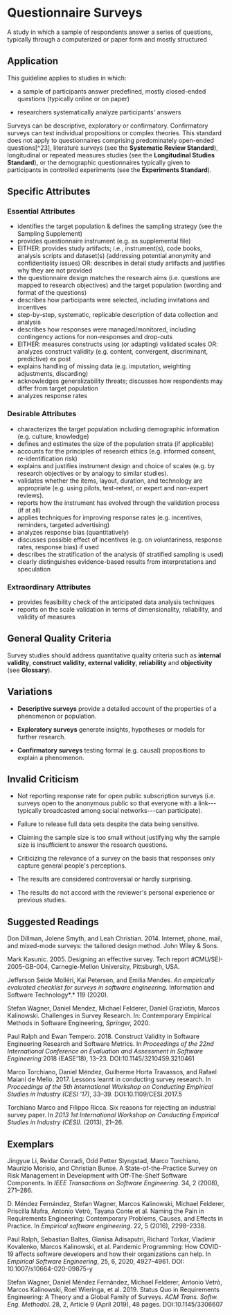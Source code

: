 # Questionnaire Surveys 
<standard name="Questionnaire Surveys">

A study in which a sample of respondents answer a series of questions,
typically through a computerized or paper form and mostly structured

## Application

This guideline applies to studies in which:

-   a sample of participants answer predefined, mostly closed-ended
    questions (typically online or on paper)

-   researchers systematically analyze participants' answers

Surveys can be descriptive, exploratory or confirmatory. Confirmatory
surveys can test individual propositions or complex theories. This
standard does not apply to questionnaires comprising predominately
open-ended questions[^23], literature surveys (see the **Systematic
Review Standard**), longitudinal or repeated measures studies (see the
**Longitudinal Studies Standard**), or the demographic questionnaires
typically given to participants in controlled experiments (see the
**Experiments Standard**).

## Specific Attributes 

### Essential Attributes 
<checklist name="Essential">

-	identifies the target population & defines the sampling strategy (see the Sampling Supplement)
-	provides questionnaire instrument (e.g. as supplemental file)
-	EITHER: provides study artifacts; i.e., instrument(s), code books, analysis scripts and dataset(s) (addressing potential anonymity and confidentiality issues) OR: describes in detail study artifacts and justifies why they are not provided
-	the questionnaire design matches the research aims (i.e. questions are mapped to research objectives) and the target population (wording and format of the questions)
-	describes how participants were selected, including invitations and incentives
-	step-by-step, systematic, replicable description of data collection and analysis 
-	describes how responses were managed/monitored, including contingency actions for non-responses and drop-outs
-	EITHER: measures constructs using (or adapting) validated scales  OR: analyzes construct validity (e.g. content, convergent, discriminant, predictive) ex post
-	explains handling of missing data (e.g. imputation, weighting adjustments, discarding)
-	acknowledges generalizability threats; discusses how respondents may differ from target population
-	analyzes response rates
</checklist>
     
### Desirable Attributes 	
<checklist name="Desirable">

-	characterizes the target population including demographic information (e.g. culture, knowledge)
-	defines and estimates the size of the population strata (if applicable)
-	accounts for the principles of research ethics (e.g. informed consent, re-identification risk)
-	explains and justifies instrument design and choice of scales (e.g. by research objectives or by analogy to similar studies).
-	validates whether the items, layout, duration, and technology are appropriate (e.g. using pilots, test-retest, or expert and non-expert reviews).
-	reports how the instrument has evolved through the validation process (if at all)
-	applies techniques for improving response rates (e.g. incentives, reminders, targeted advertising)
-	analyzes response bias (quantitatively)
-	discusses possible effect of incentives (e.g. on voluntariness, response rates, response bias) if used
-	describes the stratification of the analysis (if stratified sampling is used)
-	clearly distinguishes evidence-based results from interpretations and speculation
 </checklist>
     
### Extraordinary Attributes 	
<checklist name="Extraordinary">

-	provides feasibility check of the anticipated data analysis techniques
-	reports on the scale validation in terms of dimensionality, reliability, and validity of measures
</checklist>

## General Quality Criteria 

Survey studies should address quantitative quality criteria such
as **internal validity**, **construct validity**, **external validity**,
**reliability** and **objectivity** (see **Glossary**).

## Variations 

-   **Descriptive surveys** provide a detailed account of the properties
    of a phenomenon or population.

-   **Exploratory surveys** generate insights, hypotheses or models for
    further research.

-   **Confirmatory surveys** testing formal (e.g. causal) propositions
    to explain a phenomenon.

## Invalid Criticism 

-   Not reporting response rate for open public subscription surveys
    (i.e. surveys open to the anonymous public so that everyone with a
    link---typically broadcasted among social networks---can
    participate).

-   Failure to release full data sets despite the data being sensitive.

-   Claiming the sample size is too small without justifying why the
    sample size is insufficient to answer the research questions.

-   Criticizing the relevance of a survey on the basis that responses
    only capture general people's perceptions.

-   The results are considered controversial or hardly surprising.

-   The results do not accord with the reviewer's personal experience or
    previous studies.

## Suggested Readings 

Don Dillman, Jolene Smyth, and Leah Christian. 2014. Internet, phone,
mail, and mixed-mode surveys: the tailored design method. John Wiley &
Sons.

Mark Kasunic. 2005. Designing an effective survey. Tech report
\#CMU/SEI-2005-GB-004, Carnegie-Mellon University, Pittsburgh, USA.

Jefferson Seide Molléri, Kai Petersen, and Emilia Mendes. *An
empirically evaluated checklist for surveys in software engineering.*
Information and Software Technology*.* 119 (2020).

Stefan Wagner, Daniel Mendez, Michael Felderer, Daniel Graziotin, Marcos
Kalinowski. Challenges in Survey Research. In: Contemporary Empirical
Methods in Software Engineering, *Springer,* 2020.

Paul Ralph and Ewan Tempero. 2018. Construct Validity in Software
Engineering Research and Software Metrics. In *Proceedings of the 22nd
International Conference on Evaluation and Assessment in Software
Engineering* 2018 (EASE'18), 13–23. DOI:10.1145/3210459.3210461

Marco Torchiano, Daniel Méndez, Guilherme Horta Travassos, and Rafael
Maiani de Mello. 2017. Lessons learnt in conducting survey research. In
*Proceedings of the 5th International Workshop on Conducting Empirical
Studies in Industry (CESI '17)*, 33–39. DOI:10.1109/CESI.2017.5

Torchiano Marco and Filippo Ricca. Six reasons for rejecting an
industrial survey paper. In *2013 1st International Workshop on
Conducting Empirical Studies in Industry (CESI).* (2013), 21–26.

## Exemplars 

Jingyue Li, Reidar Conradi, Odd Petter Slyngstad, Marco Torchiano,
Maurizio Morisio, and Christian Bunse. A State-of-the-Practice Survey on
Risk Management in Development with Off-The-Shelf Software Components.
In *IEEE Transactions on Software Engineering*. 34, 2 (2008), 271–286.

D. Méndez Fernández, Stefan Wagner, Marcos Kalinowski, Michael Felderer,
Priscilla Mafra, Antonio Vetrò, Tayana Conte et al. Naming the Pain in
Requirements Engineering: Contemporary Problems, Causes, and Effects in
Practice. In *Empirical software engineering*. 22, 5 (2016), 2298–2338.

Paul Ralph, Sebastian Baltes, Gianisa Adisaputri, Richard Torkar,
Vladimir Kovalenko, Marcos Kalinowski, et al. Pandemic Programming: How
COVID-19 affects software developers and how their organizations can
help. In *Empirical Software Engineering*, 25, 6, 2020, 4927–4961. DOI:
10.1007/s10664-020-09875-y

Stefan Wagner, Daniel Méndez Fernández, Michael Felderer, Antonio Vetrò,
Marcos Kalinowski, Roel Wieringa, et al. 2019. Status Quo in
Requirements Engineering: A Theory and a Global Family of Surveys. *ACM
Trans. Softw. Eng. Methodol.* 28, 2, Article 9 (April 2019), 48 pages.
DOI:10.1145/3306607
